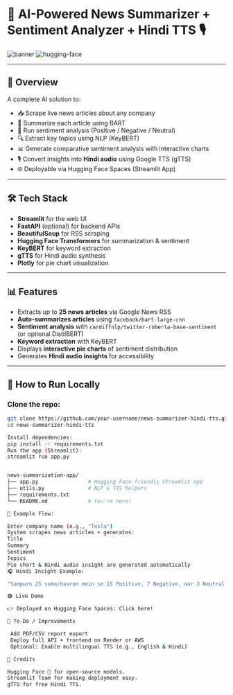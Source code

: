 # 📰 AI-Powered News Summarizer + Sentiment Analyzer + Hindi TTS 🎙️

![banner](https://img.shields.io/badge/Powered_by-Streamlit-FF4B4B?logo=streamlit) ![hugging-face](https://img.shields.io/badge/Hugging%20Face-Deployed-yellow?logo=huggingface) 

---

## 🚀 Overview

A complete AI solution to:
- 📥 Scrape live news articles about any company
- 📝 Summarize each article using BART
- 🧠 Run sentiment analysis (Positive / Negative / Neutral)
- 🔍 Extract key topics using NLP (KeyBERT)
- 📊 Generate comparative sentiment analysis with interactive charts
- 🎙️ Convert insights into **Hindi audio** using Google TTS (gTTS)
- 🌐 Deployable via Hugging Face Spaces (Streamlit App)

---

## 🛠️ Tech Stack

- **Streamlit** for the web UI
- **FastAPI** (optional) for backend APIs
- **BeautifulSoup** for RSS scraping
- **Hugging Face Transformers** for summarization & sentiment
- **KeyBERT** for keyword extraction
- **gTTS** for Hindi audio synthesis
- **Plotly** for pie chart visualization

---

## 📊 Features

- Extracts up to **25 news articles** via Google News RSS
- **Auto-summarizes articles** using `facebook/bart-large-cnn`
- **Sentiment analysis** with `cardiffnlp/twitter-roberta-base-sentiment` (or optional DistilBERT)
- **Keyword extraction** with KeyBERT
- Displays **interactive pie charts** of sentiment distribution
- Generates **Hindi audio insights** for accessibility

---

## 🚀 How to Run Locally

### Clone the repo:
```bash
git clone https://github.com/your-username/news-summarizer-hindi-tts.git
cd news-summarizer-hindi-tts

Install dependencies:
pip install -r requirements.txt
Run the app (Streamlit):
streamlit run app.py


news-summarization-app/
├── app.py                # Hugging Face-friendly Streamlit app
├── utils.py              # NLP & TTS helpers
├── requirements.txt
└── README.md             # You're here!

🧪 Example Flow:

Enter company name (e.g., "Tesla")
System scrapes news articles + generates:
Title
Summary
Sentiment
Topics
Pie chart & Hindi audio insight are generated automatically
🎧 Hindi Insight Example:

"Sampurn 25 samachaaron mein se 15 Positive, 7 Negative, aur 3 Neutral hain. Kul milaakar coverage Positive hai."

🟢 Live Demo

👉 Deployed on Hugging Face Spaces: Click here!

🤖 To-Do / Improvements

 Add PDF/CSV report export
 Deploy full API + frontend on Render or AWS
 Optional: Enable multilingual TTS (e.g., English & Hindi)

🙌 Credits

Hugging Face 🤗 for open-source models.
Streamlit Team for making deployment easy.
gTTS for free Hindi TTS.
